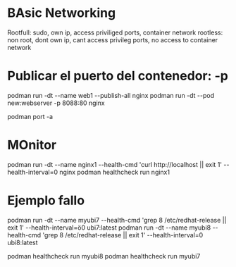 # BAsic Networking

Rootfull: sudo, own ip, access priviliged ports, container network
rootless: non root, dont own ip, cant access privileg ports, no access to container network

# Publicar el puerto del contenedor: -p

podman run -dt --name web1 --publish-all nginx
podman run -dt --pod new:webserver -p 8088:80 nginx

podman port -a

# MOnitor

podman run -dt --name nginx1 --health-cmd 'curl http://localhost || exit 1' --health-interval=0 nginx
podman healthcheck run nginx1

# Ejemplo fallo
podman run -dt --name myubi7 --health-cmd 'grep 8 /etc/redhat-release || exit 1' --health-interval=ö0 ubi7:latest
podman run -dt --name myubi8 --health-cmd 'grep 8 /etc/redhat-release || exit 1' --health-interval=0 ubi8:latest

 podman healthcheck run myubi8
  podman healthcheck run myubi7
